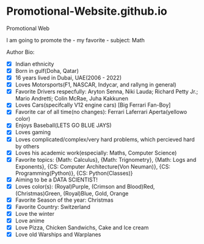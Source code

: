 # Promotional-Website.github.io
Promotional Web

I am going to promote the - my favorite - subject: Math










Author Bio:
- [x] Indian ethnicity
- [x] Born in gulf(Doha, Qatar)
- [x] 16 years lived in Dubai, UAE(2006 - 2022)
- [x] Loves Motorsports(F1, NASCAR, Indycar, and rallyng in general)
- [x] Favorite Drivers respecfully: Aryton Senna, Niki Lauda; Richard Petty Jr.; Mario Andretti; Colin McRae, Juha Kakkunen
- [x] Loves Cars(specifcally V12 engine cars) [Big Ferrari Fan-Boy]
- [x] Favorite car of all time(no changes): Ferrari Laferrari Aperta(yellowo color)
- [x] Enjoys Baseball(LETS GO BLUE JAYS)
- [x] Loves gaming
- [x] Loves complicated/complex/very hard problems, which percieved hard by others
- [x] Loves his academic work(especially: Maths, Computer Science)
- [x] Favorite topics: {Math: Calculus}, {Math: Trignometry}, {Math: Logs and Exponents}, {CS: Computer Architecture(Von Neuman)}, {CS: Programming(Python)}, {CS: Python(Classes)}
- [x] Aiming to be a DATA SCIENTIST!
- [x] Loves color(s): (Royal)Purple, (Crimson and Blood)Red, (Christmas)Green, (Royal)Blue, Gold, Orange
- [x] Favorite Season of the year: Christmas
- [x] Favorite Country: Switzerland
- [x] Love the winter
- [x] Love anime
- [x] Love Pizza, Chicken Sandwichs, Cake and Ice cream
- [x] Love old Warships and Warplanes